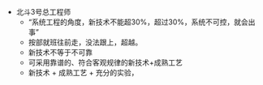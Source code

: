 - 北斗3号总工程师
	- “系统工程的角度，新技术不能超30%，超过30%，系统不可控，就会出事”
	- 按部就班往前走，没法跟上，超越。
	- 新技术不等于不可靠
	- 可采用靠谱的、符合客观规律的新技术+成熟工艺
	- 新技术 +  成熟工艺 + 充分的实验，